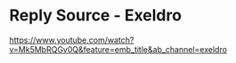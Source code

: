# Reply Source - Exeldro

https://www.youtube.com/watch?v=Mk5MbRQGv0Q&feature=emb_title&ab_channel=exeldro